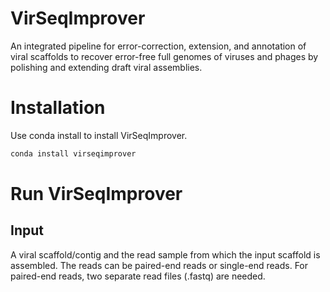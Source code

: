 # VirSeqImprover

An integrated pipeline for error-correction, extension, and annotation of viral scaffolds to recover error-free full genomes of viruses and phages by polishing and extending draft viral assemblies.

# Installation

Use conda install to install VirSeqImprover.

```bash
conda install virseqimprover
```

# Run VirSeqImprover

## Input

A viral scaffold/contig and the read sample from which the input scaffold is assembled.
The reads can be paired-end reads or single-end reads. For paired-end reads, two separate read files (.fastq) are needed.
